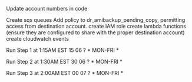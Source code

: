 
Update account numbers in code

Create sqs queues
Add policy to dr_amibackup_pending_copy, permitting access from destination account.
create IAM role
create lambda functions (ensure they are configured to share with the proper destination account)
create cloudwatch events

Run Step 1 at 1:15AM EST
15 06 ? * MON-FRI *

Run Step 2 at 1:30AM EST
30 06 ? * MON-FRI *

Run Step 3 at 2:00AM EST
00 07 ? * MON-FRI *

